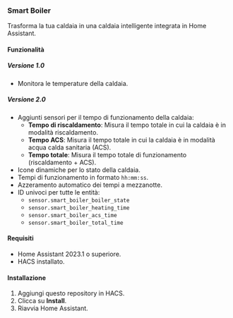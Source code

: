 ### Smart Boiler

Trasforma la tua caldaia in una caldaia intelligente integrata in Home Assistant.

#### Funzionalità

##### Versione 1.0
- Monitora le temperature della caldaia.

##### Versione 2.0
- Aggiunti sensori per il tempo di funzionamento della caldaia:
  - **Tempo di riscaldamento**: Misura il tempo totale in cui la caldaia è in modalità riscaldamento.
  - **Tempo ACS**: Misura il tempo totale in cui la caldaia è in modalità acqua calda sanitaria (ACS).
  - **Tempo totale**: Misura il tempo totale di funzionamento (riscaldamento + ACS).
- Icone dinamiche per lo stato della caldaia.
- Tempi di funzionamento in formato `hh:mm:ss`.
- Azzeramento automatico dei tempi a mezzanotte.
- ID univoci per tutte le entità:
  - `sensor.smart_boiler_boiler_state`
  - `sensor.smart_boiler_heating_time`
  - `sensor.smart_boiler_acs_time`
  - `sensor.smart_boiler_total_time`

#### Requisiti
- Home Assistant 2023.1 o superiore.
- HACS installato.

#### Installazione
1. Aggiungi questo repository in HACS.
2. Clicca su **Install**.
3. Riavvia Home Assistant.
